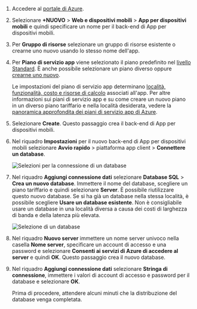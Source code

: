 1. Accedere al [portale di Azure].
2. Selezionare **+NUOVO** > **Web e dispositivi mobili** > **App per dispositivi mobili** e quindi specificare un nome per il back-end di App per dispositivi mobili.
3. Per **Gruppo di risorse** selezionare un gruppo di risorse esistente o crearne uno nuovo usando lo stesso nome dell'app. 
4. Per **Piano di servizio app** viene selezionato il piano predefinito nel [livello Standard](https://azure.microsoft.com/pricing/details/app-service/). È anche possibile selezionare un piano diverso oppure [crearne uno nuovo](../articles/app-service/app-service-plan-manage.md#create-an-app-service-plan). 

   Le impostazioni del piano di servizio app determinano [località, funzionalità, costo e risorse di calcolo](https://azure.microsoft.com/pricing/details/app-service/) associati all'app. Per altre informazioni sui piani di servizio app e su come creare un nuovo piano in un diverso piano tariffario e nella località desiderata, vedere la [panoramica approfondita dei piani di servizio app di Azure](../articles/app-service/azure-web-sites-web-hosting-plans-in-depth-overview.md).
   
5. Selezionare **Create**. Questo passaggio crea il back-end di App per dispositivi mobili. 
6. Nel riquadro **Impostazioni** per il nuovo back-end di App per dispositivi mobili selezionare **Avvio rapido** > piattaforma app client > **Connettere un database**. 
   
   ![Selezioni per la connessione di un database](./media/app-service-mobile-dotnet-backend-create-new-service/dotnet-backend-create-data-connection.png)
7. Nel riquadro **Aggiungi connessione dati** selezionare **Database SQL** > **Crea un nuovo database**. Immettere il nome del database, scegliere un piano tariffario e quindi selezionare **Server**. È possibile riutilizzare questo nuovo database. Se si ha già un database nella stessa località, è possibile scegliere **Usare un database esistente**. Non è consigliabile usare un database in una località diversa a causa dei costi di larghezza di banda e della latenza più elevata.
   
   ![Selezione di un database](./media/app-service-mobile-dotnet-backend-create-new-service/dotnet-backend-create-db.png)
8. Nel riquadro **Nuovo server** immettere un nome server univoco nella casella **Nome server**, specificare un account di accesso e una password e selezionare **Consenti ai servizi di Azure di accedere al server** e quindi **OK**. Questo passaggio crea il nuovo database.
9. Nel riquadro **Aggiungi connessione dati** selezionare **Stringa di connessione**, immettere i valori di account di accesso e password per il database e selezionare **OK**. 

   Prima di procedere, attendere alcuni minuti che la distribuzione del database venga completata.

<!-- URLs. -->
[portale di Azure]: https://portal.azure.com/
